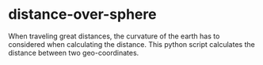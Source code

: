 # distance-over-sphere
When traveling great distances, the curvature of the earth has to considered when calculating the distance. This python script calculates the distance between two geo-coordinates.
